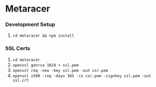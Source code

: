 # Metaracer


### Development Setup
1. `cd metaracer && npm install`

### SSL Certs
1. `cd metaracer`
2. `openssl genrsa 1024 > ssl.pem`
3. `openssl req -new -key ssl.pem -out csr.pem`
4. `openssl x509 -req -days 365 -in csr.pem -signkey ssl.pem -out ssl.crt`